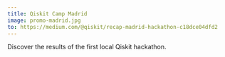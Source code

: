 ```yaml
---
title: Qiskit Camp Madrid
image: promo-madrid.jpg
to: https://medium.com/@qiskit/recap-madrid-hackathon-c18dce04dfd2
---
```

Discover the results of the first local Qiskit hackathon.